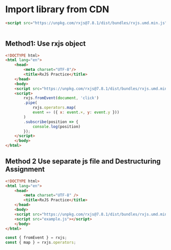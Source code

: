 # Import library from CDN

```html
<script src="https://unpkg.com/rxjs@7.8.1/dist/bundles/rxjs.umd.min.js"></script>
    
```
## Method1: Use rxjs object
```html
<!DOCTYPE html>
<html lang="en">
    <head>
        <meta charset="UTF-8"/>
        <title>RxJS Practice</title>
    </head>
    <body>
    <script src="https://unpkg.com/rxjs@7.8.1/dist/bundles/rxjs.umd.min.js"></script>
    <script>
        rxjs.fromEvent(document, 'click')
        .pipe(
            rxjs.operators.map(
            event =› ({ x: event.×, y: event.y }))
        )
        .subscribe(position => {
            console.log(position)
        });
    </script>
    </body>
</html>
```

## Method 2 Use separate js file and Destructuring Assignment

```html
<!DOCTYPE html>
<html lang="en">
    <head>
        <meta charset="UTF-8" />
        <title>RxJS Practice</title>
    </head>
    <body>
    <script src="https://unpkg.com/rxjs@7.8.1/dist/bundles/rxjs.umd.min.js"></script>
    <script src="example.js"></script>
    </body>
</html>
```

```js
const { fromEvent } = rxjs;
const { map } = rxjs.operators;

```
